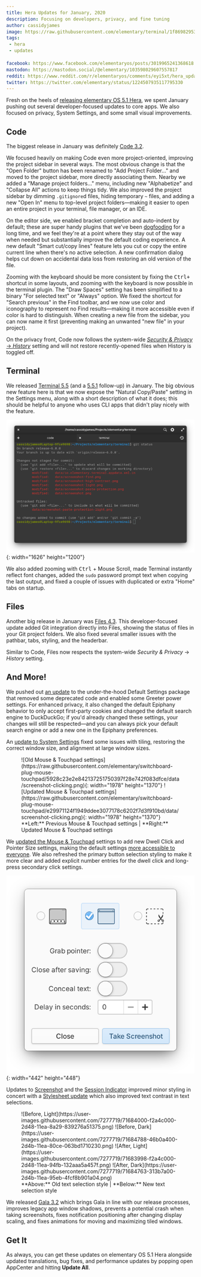 ```yaml
---
title: Hera Updates for January, 2020
description: Focusing on developers, privacy, and fine tuning
author: cassidyjames
image: https://raw.githubusercontent.com/elementary/terminal/1f869829535c52ecd7e4533adecb016432dd532a/data/screenshot.png
tags:
 - hera
 - updates

facebook: https://www.facebook.com/elementaryos/posts/3019965241368618
mastodon: https://mastodon.social/@elementary/103598029607557817
reddit: https://www.reddit.com/r/elementaryos/comments/eyi5xt/hera_updates_for_january_2020_elementary_blog/
twitter: https://twitter.com/elementary/status/1224507935117795330
---
```


Fresh on the heels of [releasing elementary OS 5.1 Hera](/introducing-elementary-os-5-1-hera), we spent January pushing out several developer-focused updates to core apps. We also focused on privacy, System Settings, and some small visual improvements.

## Code

The biggest release in January was definitely [Code 3.2](https://github.com/elementary/code/releases/tag/3.2.0).

We focused heavily on making Code even more project-oriented, improving the project sidebar in several ways. The most obvious change is that the "Open Folder" button has been renamed to "Add Project Folder…" and moved to the project sidebar, more directly associating them. Nearby we added a "Manage project folders…" menu, including new "Alphabetize" and "Collapse All" actions to keep things tidy. We also improved the project sidebar by dimming `.gitignore`d files, hiding temporary `~` files, and adding a new "Open In" menu to top-level project folders—making it easier to open an entire project in your terminal, file manager, or an IDE.

On the editor side, we enabled bracket completion and auto-indent by default; these are super handy plugins that we've been [dogfooding](/eating-our-own-dog-food) for a long time, and we feel they're at a point where they stay out of the way when needed but substantially improve the default coding experience. A new default "Smart cut/copy lines" feature lets you cut or copy the entire current line when there's no active selection. A new confirmation dialog helps cut down on accidental data loss from restoring an old version of the file.

Zooming with the keyboard should be more consistent by fixing the <kbd>Ctrl</kbd><kbd>+</kbd> shortcut in some layouts, and zooming with the keyboard is now possible in the terminal plugin. The "Draw Spaces" setting has been simplified to a binary "For selected text" or "Always" option. We fixed the shortcut for "Search previous" in the Find toolbar, and we now use color and iconography to represent no Find results—making it more accessible even if color is hard to distinguish. When creating a new file from the sidebar, you can now name it first (preventing making an unwanted "new file" in your project).

On the privacy front, Code now follows the system-wide [_Security & Privacy_ → _History_](settings://privacy) setting and will not restore recently-opened files when History is toggled off.

## Terminal

We released [Terminal 5.5](https://github.com/elementary/terminal/releases/tag/5.5.0) (and a [5.5.1](https://github.com/elementary/terminal/releases/tag/5.5.1) follow-up) in January. The big obvious new feature here is that we now expose the "Natural Copy/Paste" setting in the Settings menu, along with a short description of what it does; this should be helpful to anyone who uses CLI apps that didn't play nicely with the feature.

![Terminal Screenshot](https://raw.githubusercontent.com/elementary/terminal/1f869829535c52ecd7e4533adecb016432dd532a/data/screenshot.png){: width="1626" height="1200"}

We also added zooming with <kbd>Ctrl</kbd> + Mouse Scroll, made Terminal instantly reflect font changes, added the `sudo` password prompt text when copying the last output, and fixed a couple of issues with duplicated or extra "Home" tabs on startup.

## Files

Another big release in January was [Files 4.3](https://github.com/elementary/files/releases/tag/4.3.0). This developer-focused update added Git integration directly into Files, showing the status of files in your Git project folders. We also fixed several smaller issues with the pathbar, tabs, styling, and the headerbar.

Similar to Code, Files now respects the system-wide _Security & Privacy_ → _History_ setting.

## And More!

We pushed out [an update](https://github.com/elementary/default-settings/releases/tag/5.1.2) to the under-the-hood Default Settings package that removed some deprecated code and enabled some Greeter power settings. For enhanced privacy, it also changed the default Epiphany behavior to only accept first-party cookies and changed the default search engine to DuckDuckGo; if you'd already changed these settings, your changes will still be respected—and you can always pick your default search engine or add a new one in the Epiphany preferences.

An [update to System Settings](https://github.com/elementary/switchboard/releases/tag/2.3.8) fixed some issues with tiling, restoring the correct window size, and alignment at large window sizes.

<figure class="half" markdown="1">
![Old Mouse & Touchpad settings](https://raw.githubusercontent.com/elementary/switchboard-plug-mouse-touchpad/5928c23e2e842137251750397f28e742f083dfce/data/screenshot-clicking.png){: width="1978" height="1370"}
![Updated Mouse & Touchpad settings](https://raw.githubusercontent.com/elementary/switchboard-plug-mouse-touchpad/e29971124f1949ddee3077178c6202f7d3f910bd/data/screenshot-clicking.png){: width="1978" height="1370"}
<figcaption markdown="1">
**Left:** Previous Mouse & Touchpad settings | **Right:** Updated Mouse & Touchpad settings
</figcaption>
</figure>

We [updated the Mouse & Touchpad](https://github.com/elementary/switchboard-plug-mouse-touchpad/releases/tag/2.4.0) settings to add new Dwell Click and Pointer Size settings, making the default settings [more accessible to everyone](/accessibility-features-are-just-features). We also refreshed the primary button selection styling to make it more clear and added explicit number entries for the dwell click and long-press secondary click settings.

![Screenshot of the Screenshot app](https://raw.githubusercontent.com/elementary/screenshot/64ef0e25f1e302d678b3dd85a6c1f24c8801102d/data/screenshot.png){: width="442" height="448"}

Updates to [Screenshot](https://github.com/elementary/screenshot/releases/tag/1.7.1) and the [Session Indicator](https://github.com/elementary/wingpanel-indicator-session/releases/tag/2.2.7) improved minor styling in concert with a [Stylesheet update](https://github.com/elementary/stylesheet/releases/tag/5.4.1) which also improved text contrast in text selections.

<figure class="half" markdown="1">
![Before, Light](https://user-images.githubusercontent.com/7277719/71684000-f2a4c000-2d48-11ea-8a29-839276a51375.png)
![Before, Dark](https://user-images.githubusercontent.com/7277719/71684788-46b0a400-2d4b-11ea-80ce-063bd1710230.png)
![After, Light](https://user-images.githubusercontent.com/7277719/71683998-f2a4c000-2d48-11ea-94fb-132aaa5a457f.png)
![After, Dark](https://user-images.githubusercontent.com/7277719/71684763-313b7a00-2d4b-11ea-95eb-4fcf8b901a04.png)
<figcaption markdown="1">
**Above:** Old text selection style | **Below:** New text selection style
</figcaption>
</figure>

We released [Gala 3.2](https://github.com/elementary/gala/releases/tag/3.2.0) which brings Gala in line with our release processes, improves legacy app window shadows, prevents a potential crash when taking screenshots, fixes notification positioning after changing display scaling, and fixes animations for moving and maximizing tiled windows.

## Get It

As always, you can get these updates on elementary OS 5.1 Hera alongside updated translations, bug fixes, and performance updates by popping open AppCenter and hitting **Update All**.

